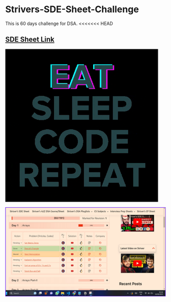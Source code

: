 # Strivers-SDE-Sheet-Challenge
This is 60 days challenge for DSA.
<<<<<<< HEAD
## [SDE Sheet Link ](https://takeuforward.org/interviews/strivers-sde-sheet-top-coding-interview-problems/)

![via GIPHY](giphy.gif)


![ScreenShots](assets/Screenshot%202023-06-16%20052644.jpg)